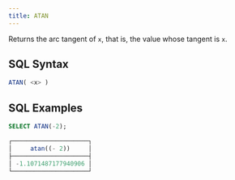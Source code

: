 ```yaml
---
title: ATAN
---
```


Returns the arc tangent of `x`, that is, the value whose tangent is `x`.

## SQL Syntax

```sql
ATAN( <x> )
```

## SQL Examples

```sql
SELECT ATAN(-2);

┌─────────────────────┐
│     atan((- 2))     │
├─────────────────────┤
│ -1.1071487177940906 │
└─────────────────────┘
```